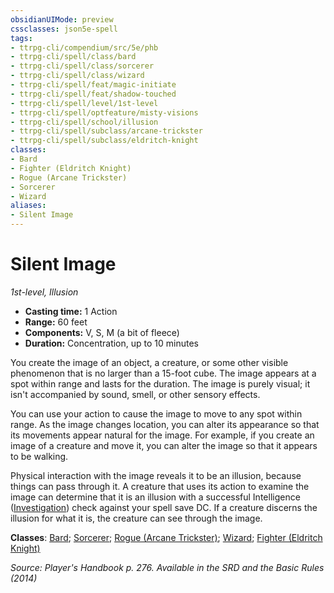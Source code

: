 ```yaml
---
obsidianUIMode: preview
cssclasses: json5e-spell
tags:
- ttrpg-cli/compendium/src/5e/phb
- ttrpg-cli/spell/class/bard
- ttrpg-cli/spell/class/sorcerer
- ttrpg-cli/spell/class/wizard
- ttrpg-cli/spell/feat/magic-initiate
- ttrpg-cli/spell/feat/shadow-touched
- ttrpg-cli/spell/level/1st-level
- ttrpg-cli/spell/optfeature/misty-visions
- ttrpg-cli/spell/school/illusion
- ttrpg-cli/spell/subclass/arcane-trickster
- ttrpg-cli/spell/subclass/eldritch-knight
classes:
- Bard
- Fighter (Eldritch Knight)
- Rogue (Arcane Trickster)
- Sorcerer
- Wizard
aliases:
- Silent Image
---
```

# Silent Image
*1st-level, Illusion*  


- **Casting time:** 1 Action
- **Range:** 60 feet
- **Components:** V, S, M (a bit of fleece)
- **Duration:** Concentration, up to 10 minutes

You create the image of an object, a creature, or some other visible phenomenon that is no larger than a 15-foot cube. The image appears at a spot within range and lasts for the duration. The image is purely visual; it isn't accompanied by sound, smell, or other sensory effects.

You can use your action to cause the image to move to any spot within range. As the image changes location, you can alter its appearance so that its movements appear natural for the image. For example, if you create an image of a creature and move it, you can alter the image so that it appears to be walking.

Physical interaction with the image reveals it to be an illusion, because things can pass through it. A creature that uses its action to examine the image can determine that it is an illusion with a successful Intelligence ([Investigation](/3-Mechanics/CLI/Rules/skills.md#Investigation)) check against your spell save DC. If a creature discerns the illusion for what it is, the creature can see through the image.

**Classes**: [Bard](/3-Mechanics/CLI/Compendium/lists/list-spells-classes-bard.md); [Sorcerer](/3-Mechanics/CLI/Compendium/lists/list-spells-classes-sorcerer.md); [Rogue (Arcane Trickster)](/3-Mechanics/CLI/Compendium/lists/list-spells-classes-arcane-trickster.md); [Wizard](/3-Mechanics/CLI/Compendium/lists/list-spells-classes-wizard.md); [Fighter (Eldritch Knight)](/3-Mechanics/CLI/Compendium/lists/list-spells-classes-eldritch-knight.md)

*Source: Player's Handbook p. 276. Available in the <span title='Systems Reference Document (5.1)'>SRD</span> and the Basic Rules (2014)*